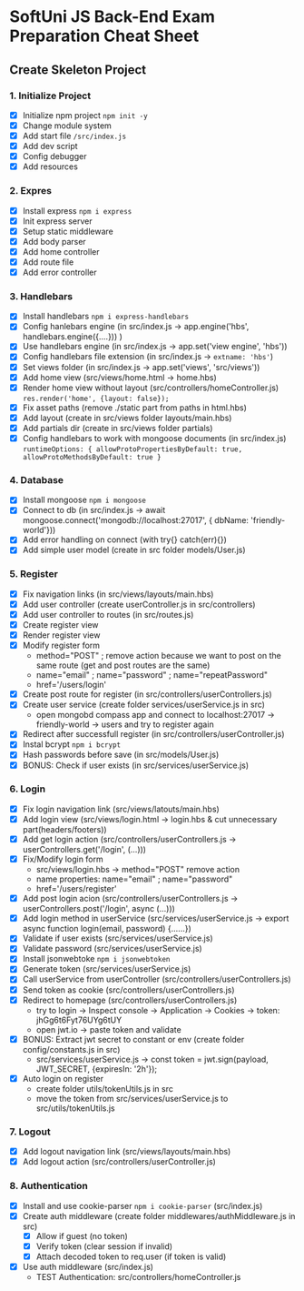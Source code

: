 # SoftUni JS Back-End Exam Preparation Cheat Sheet

## Create Skeleton Project

### 1. Initialize Project 
 - [x] Initialize npm project `npm init -y`
 - [x] Change module system
 - [x] Add start file `/src/index.js`  
 - [x] Add dev script
 - [x] Config debugger
 - [x] Add resources

### 2. Expres
 - [x] Install express `npm i express`
 - [x] Init express server
 - [x] Setup static middleware
 - [x] Add body parser
 - [x] Add home controller
 - [x] Add route file
 - [x] Add error controller

### 3. Handlebars
 - [x] Install handlebars `npm i express-handlebars`
 - [x] Config hanlebars engine (in src/index.js -> app.engine('hbs', handlebars.engine({....})) )
 - [x] Use handlebars engine (in src/index.js -> app.set('view engine', 'hbs'))
 - [x] Config handlebars file extension (in src/index.js -> ` extname: 'hbs' `)
 - [x] Set views folder (in src/index.js -> app.set('views', 'src/views'))
 - [x] Add home view (src/views/home.html -> home.hbs)
 - [x] Render home view without layout (src/controllers/homeController.js) `res.render('home', {layout: false});`
 - [x] Fix asset paths (remove ./static part from paths in html.hbs)
 - [x] Add layout (create in src/views folder layouts/main.hbs)
 - [x] Add partials dir (create in src/views folder partials)
 - [x] Config handlebars to work with mongoose documents (in src/index.js) `runtimeOptions: { allowProtoPropertiesByDefault: true, allowProtoMethodsByDefault: true }`

### 4. Database
 - [x] Install mongoose `npm i mongoose`
 - [x] Connect to db (in src/index.js -> await mongoose.connect('mongodb://localhost:27017', { dbName: 'friendly-world'}))
 - [x] Add error handling on connect (with try{} catch(err){})
 - [x] Add simple user model (create in src folder models/User.js)

### 5. Register
 - [x] Fix navigation links (in src/views/layouts/main.hbs)
 - [x] Add user controller (create userController.js in src/controllers)
 - [x] Add user controller to routes (in src/routes.js)
 - [x] Create register view
 - [x] Render register view
 - [x] Modify register form
    - method="POST" ; remove action because we want to post on the same route (get and post routes are the same)
    - name="email" ; name="password" ; name="repeatPassword" 
    - href='/users/login'
 - [x] Create post route for register (in src/controllers/userControllers.js)
 - [x] Create user service (create folder services/userService.js in src)
    - open mongobd compass app and connect to localhost:27017 -> friendly-world -> users and try to register again
 - [x] Redirect after successfull register (in src/controllers/userController.js)
 - [x] Instal bcrypt `npm i bcrypt`
 - [x] Hash passwords before save (in src/models/User.js)
 - [x] BONUS: Check if user exists (in src/services/userService.js)

### 6. Login
 - [x] Fix login navigation link (src/views/latouts/main.hbs)
 - [x] Add login view (src/views/login.html -> login.hbs & cut unnecessary part(headers/footers))
 - [x] Add get login action (src/controllers/userControllers.js -> userControllers.get('/login', (...)))
 - [x] Fix/Modify login form 
    - src/views/login.hbs -> method="POST" remove action 
    - name properties: name="email" ; name="password"
    - href='/users/register'
 - [x] Add post login acion (src/controllers/userControllers.js -> userControllers.post('/login', async (...)))
 - [x] Add login method in userService (src/services/userService.js -> export async function login(email, password) {......})
 - [x] Validate if user exists (src/services/userService.js)
 - [x] Validate password (src/services/userService.js)
 - [x] Install jsonwebtoke `npm i jsonwebtoken`
 - [x] Generate token (src/services/userService.js)
 - [x] Call userService from userController (src/controllers/userControllers.js)
 - [x] Send token as cookie (src/controllers/userControllers.js)
 - [x] Redirect to homepage (src/controllers/userControllers.js)
    - try to login -> Inspect console -> Application -> Cookies -> token: jhGg6t6Fyt76UYg6tUY
    - open jwt.io -> paste token and validate
 - [x] BONUS: Extract jwt secret to constant or env (create folder config/constants.js in src)
    - src/services/userService.js -> const token = jwt.sign(payload, JWT_SECRET, {expiresIn: '2h'});
 - [x] Auto login on register
    - create folder utils/tokenUtils.js in src 
    - move the token from src/services/userService.js to src/utils/tokenUtils.js

### 7. Logout
 - [x] Add logout navigation link (src/views/layouts/main.hbs)
 - [x] Add logout action (src/controllers/userController.js)

### 8. Authentication
 - [x] Install and use cookie-parser `npm i cookie-parser` (src/index.js)
 - [x] Create auth middleware (create folder middlewares/authMiddleware.js in src)
    - [x] Allow if guest (no token)
    - [x] Verify token (clear session if invalid)
    - [x] Attach decoded token to req.user (if token is valid)
 - [x] Use auth middleware (src/index.js)
    - TEST Authentication: src/controllers/homeController.js
